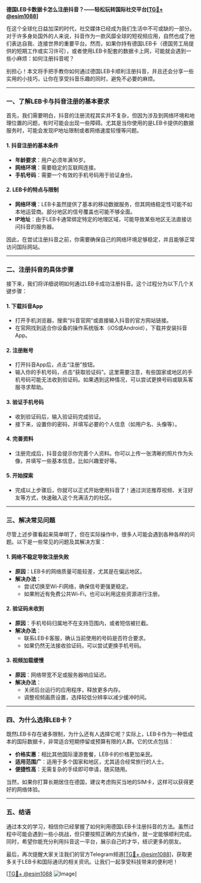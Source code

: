 **德国LEB卡数据卡怎么注册抖音？——轻松玩转国际社交平台[[TG💪+ @esim1088](https://t.me/s/esim1088)]**

在这个全球化日益加深的时代，社交媒体已经成为我们生活中不可或缺的一部分。对于许多身处国外的人来说，抖音作为一款风靡全球的短视频应用，自然也成了他们表达自我、连接世界的重要平台。然而，如果你持有德国LEB卡（德国劳工局提供的短期工作或实习许可），或者使用LEB卡配套的数据卡上网，可能就会遇到一些小麻烦：如何注册抖音呢？

别担心！本文将手把手教你如何通过德国LEB卡顺利注册抖音，并且还会分享一些实用的小技巧，让你在享受抖音乐趣的同时，避免不必要的麻烦。

---

### **一、了解LEB卡与抖音注册的基本要求**

首先，我们需要明白，抖音的注册流程其实并不复杂，但因为涉及到网络环境和地理位置的问题，有时可能会出现一些障碍。尤其是当你使用的是LEB卡提供的数据服务时，可能会发现IP地址限制或者网络速度较慢等问题。

#### **1. 抖音注册的基本条件**
- **年龄要求**：用户必须年满16岁。
- **网络环境**：需要稳定的互联网连接。
- **手机号码**：需要一个有效的手机号码用于验证身份。

#### **2. LEB卡的特点与限制**
- **网络环境**：LEB卡虽然提供了基本的移动数据服务，但其网络稳定性可能不如本地运营商。部分地区的信号覆盖也可能不够全面。
- **IP地址**：由于LEB卡通常绑定特定的地理区域，可能导致某些地区无法直接访问抖音的服务器。

因此，在尝试注册抖音之前，你需要确保自己的网络环境足够稳定，并且能够正常访问国际网站。

---

### **二、注册抖音的具体步骤**

接下来，我们将详细说明如何通过LEB卡成功注册抖音。这个过程分为以下几个关键步骤：

#### **1. 下载抖音App**
- 打开手机浏览器，搜索“抖音官网”或直接输入抖音的官方网站链接。
- 在官网找到适合你设备的操作系统版本（iOS或Android），下载并安装抖音App。

#### **2. 注册账号**
- 打开抖音App后，点击“注册”按钮。
- 输入你的手机号码，点击“获取验证码”。这里需要注意，有些国家或地区的手机号码可能无法收到验证码。如果遇到这种情况，可以尝试更换号码或联系客服寻求帮助。

#### **3. 验证手机号码**
- 收到验证码后，输入验证码完成验证。
- 接下来，设置你的密码，并填写必要的个人信息（如用户名、头像等）。

#### **4. 完善资料**
- 注册完成后，抖音会提示你完善个人资料。你可以上传一张清晰的照片作为头像，并填写一些基本信息，比如兴趣爱好等。

#### **5. 开始探索**
- 完成以上步骤后，你就可以正式开始使用抖音了！通过浏览推荐视频、关注好友等方式，快速融入这个充满活力的社区。

---

### **三、解决常见问题**

尽管上述步骤看起来简单明了，但在实际操作中，很多人可能会遇到各种各样的问题。以下是一些常见的问题及其解决方案：

#### **1. 网络不稳定导致注册失败**
- **原因**：LEB卡的网络质量可能较差，尤其是在偏远地区。
- **解决办法**：
  - 尝试切换至Wi-Fi网络，确保信号更强更稳定。
  - 如果附近有免费公共Wi-Fi，也可以利用这些资源进行注册。

#### **2. 验证码未收到**
- **原因**：手机号码归属地不在支持范围内，或者短信被拦截。
- **解决办法**：
  - 联系LEB卡客服，确认当前使用的号码是否符合要求。
  - 如果仍然无法接收验证码，可以尝试更换手机号码。

#### **3. 视频加载缓慢**
- **原因**：网络带宽不足或服务器响应延迟。
- **解决办法**：
  - 关闭后台运行的应用程序，释放更多内存。
  - 调整视频画质设置，选择较低分辨率以减少缓冲时间。

---

### **四、为什么选择LEB卡？**

既然LEB卡存在诸多限制，为什么还有人选择它呢？实际上，LEB卡作为一种低成本的国际数据卡，非常适合短期停留或预算有限的人群。它的优点包括：

- **价格实惠**：相比其他国际漫游套餐，LEB卡的价格更加亲民。
- **适用范围广**：适用于多个国家和地区，尤其适合经常旅行的人士。
- **便捷性高**：无需复杂的手续即可申请，随买随用。

当然，如果你打算长期居住在德国，建议考虑购买当地的SIM卡，这样可以获得更好的网络体验。

---

### **五、结语**

通过本文的学习，相信你已经掌握了如何利用德国LEB卡注册抖音的方法。虽然过程中可能会遇到一些小挑战，但只要按照正确的方式操作，就一定能够顺利完成。同时，希望你能充分利用抖音这一平台，展示自己的才华，结识更多的朋友。

最后，再次提醒大家关注我们的官方Telegram频道[[TG💪+ @esim1088](https://t.me/s/esim1088)]，获取更多关于LEB卡和国际通讯的相关资讯。让我们一起享受科技带来的便利吧！

[[TG💪+ @esim1088](https://t.me/s/esim1088) ![Image](https://i.postimg.cc/4NQfJmqS/Snipaste-2025-05-13-00-14-12.png)]